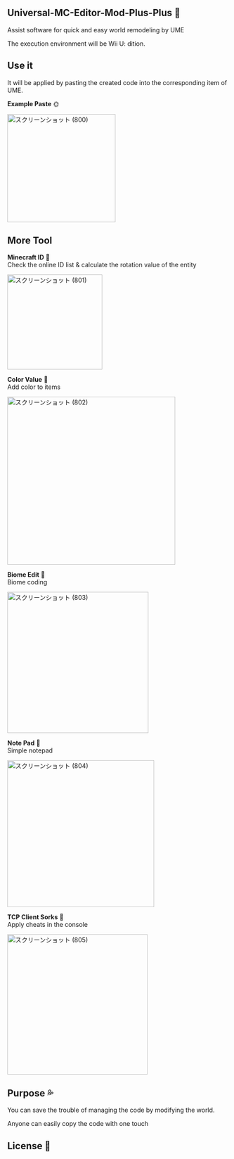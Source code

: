 ## Universal-MC-Editor-Mod-Plus-Plus 🌳

Assist software for quick and easy world remodeling by UME

The execution environment will be Wii U: dition.

## Use it

It will be applied by pasting the created code into the corresponding item of UME.

**Example Paste** 🌞

<img width="246" alt="スクリーンショット (800)" src="https://user-images.githubusercontent.com/101918076/177020251-2f1b10e8-58e9-46ad-ae98-02f8ef47de13.png">

## More Tool

**Minecraft ID** 🧡  
Check the online ID list & calculate the rotation value of the entity

<img width="216" alt="スクリーンショット (801)" src="https://user-images.githubusercontent.com/101918076/177020500-9a2414b5-8daf-4cef-97a4-9b8b5d45991d.png">

**Color Value** 💛  
Add color to items

<img width="382" alt="スクリーンショット (802)" src="https://user-images.githubusercontent.com/101918076/177020502-9e48b092-fb66-4f2b-bd6f-52ebe2c8ce92.png">

**Biome Edit** 💚  
Biome coding

<img width="321" alt="スクリーンショット (803)" src="https://user-images.githubusercontent.com/101918076/177020507-f41b996c-7e5f-4d17-af34-eb8892de121e.png">

**Note Pad** 💙  
Simple notepad

<img width="334" alt="スクリーンショット (804)" src="https://user-images.githubusercontent.com/101918076/177020510-5106ac1a-fd41-4bee-bf2a-adacdb6c1710.png">

**TCP Client Sorks** 💜  
Apply cheats in the console

<img width="319" alt="スクリーンショット (805)" src="https://user-images.githubusercontent.com/101918076/177020514-35065418-5e38-41ce-80d7-af82e7684d0e.png">

## Purpose 💦

You can save the trouble of managing the code by modifying the world.

Anyone can easily copy the code with one touch

## License 💭
